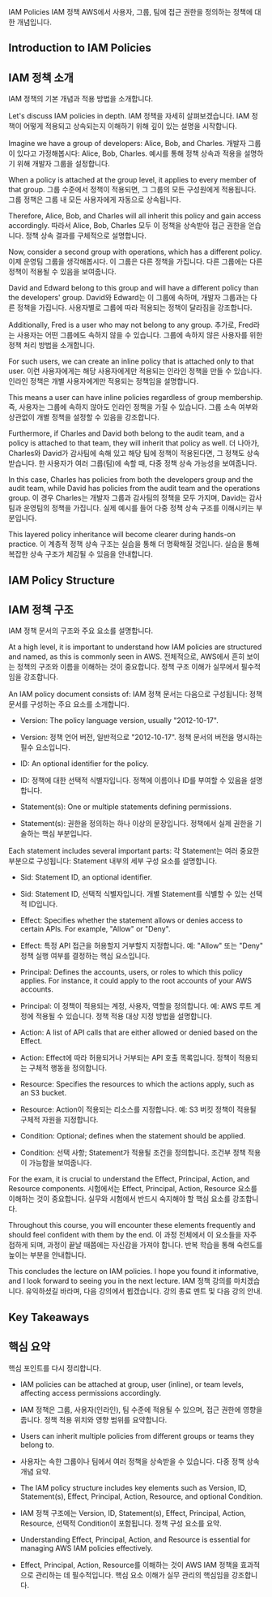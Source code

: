  IAM Policies
 IAM 정책
 AWS에서 사용자, 그룹, 팀에 접근 권한을 정의하는 정책에 대한 개념입니다.

## Introduction to IAM Policies
## IAM 정책 소개
 IAM 정책의 기본 개념과 적용 방법을 소개합니다.

Let's discuss IAM policies in depth. 
IAM 정책을 자세히 살펴보겠습니다.
 IAM 정책이 어떻게 적용되고 상속되는지 이해하기 위해 깊이 있는 설명을 시작합니다.

Imagine we have a group of developers: Alice, Bob, and Charles. 
개발자 그룹이 있다고 가정해봅시다: Alice, Bob, Charles.
 예시를 통해 정책 상속과 적용을 설명하기 위해 개발자 그룹을 설정합니다.

When a policy is attached at the group level, it applies to every member of that group. 
그룹 수준에서 정책이 적용되면, 그 그룹의 모든 구성원에게 적용됩니다.
 그룹 정책은 그룹 내 모든 사용자에게 자동으로 상속됩니다.

Therefore, Alice, Bob, and Charles will all inherit this policy and gain access accordingly.
따라서 Alice, Bob, Charles 모두 이 정책을 상속받아 접근 권한을 얻습니다.
 정책 상속 결과를 구체적으로 설명합니다.

Now, consider a second group with operations, which has a different policy.
이제 운영팀 그룹을 생각해봅시다. 이 그룹은 다른 정책을 가집니다.
 다른 그룹에는 다른 정책이 적용될 수 있음을 보여줍니다.

David and Edward belong to this group and will have a different policy than the developers' group.
David와 Edward는 이 그룹에 속하며, 개발자 그룹과는 다른 정책을 가집니다.
 사용자별로 그룹에 따라 적용되는 정책이 달라짐을 강조합니다.

Additionally, Fred is a user who may not belong to any group.
추가로, Fred라는 사용자는 어떤 그룹에도 속하지 않을 수 있습니다.
 그룹에 속하지 않은 사용자를 위한 정책 처리 방법을 소개합니다.

For such users, we can create an inline policy that is attached only to that user.
이런 사용자에게는 해당 사용자에게만 적용되는 인라인 정책을 만들 수 있습니다.
 인라인 정책은 개별 사용자에게만 적용되는 정책임을 설명합니다.

This means a user can have inline policies regardless of group membership.
즉, 사용자는 그룹에 속하지 않아도 인라인 정책을 가질 수 있습니다.
 그룹 소속 여부와 상관없이 개별 정책을 설정할 수 있음을 강조합니다.

Furthermore, if Charles and David both belong to the audit team, and a policy is attached to that team, they will inherit that policy as well.
더 나아가, Charles와 David가 감사팀에 속해 있고 해당 팀에 정책이 적용된다면, 그 정책도 상속받습니다.
 한 사용자가 여러 그룹(팀)에 속할 때, 다중 정책 상속 가능성을 보여줍니다.

In this case, Charles has policies from both the developers group and the audit team, while David has policies from the audit team and the operations group.
이 경우 Charles는 개발자 그룹과 감사팀의 정책을 모두 가지며, David는 감사팀과 운영팀의 정책을 가집니다.
 실제 예시를 들어 다중 정책 상속 구조를 이해시키는 부분입니다.

This layered policy inheritance will become clearer during hands-on practice.
이 계층적 정책 상속 구조는 실습을 통해 더 명확해질 것입니다.
 실습을 통해 복잡한 상속 구조가 체감될 수 있음을 안내합니다.

## IAM Policy Structure
## IAM 정책 구조
 IAM 정책 문서의 구조와 주요 요소를 설명합니다.

At a high level, it is important to understand how IAM policies are structured and named, as this is commonly seen in AWS.
전체적으로, AWS에서 흔히 보이는 정책의 구조와 이름을 이해하는 것이 중요합니다.
 정책 구조 이해가 실무에서 필수적임을 강조합니다.

An IAM policy document consists of:
IAM 정책 문서는 다음으로 구성됩니다:
 정책 문서를 구성하는 주요 요소를 소개합니다.

- Version: The policy language version, usually "2012-10-17".
- Version: 정책 언어 버전, 일반적으로 "2012-10-17".
 정책 문서의 버전을 명시하는 필수 요소입니다.

- ID: An optional identifier for the policy.
- ID: 정책에 대한 선택적 식별자입니다.
 정책에 이름이나 ID를 부여할 수 있음을 설명합니다.

- Statement(s): One or multiple statements defining permissions.
- Statement(s): 권한을 정의하는 하나 이상의 문장입니다.
 정책에서 실제 권한을 기술하는 핵심 부분입니다.

Each statement includes several important parts:
각 Statement는 여러 중요한 부분으로 구성됩니다:
 Statement 내부의 세부 구성 요소를 설명합니다.

- Sid: Statement ID, an optional identifier.
- Sid: Statement ID, 선택적 식별자입니다.
 개별 Statement를 식별할 수 있는 선택적 ID입니다.

- Effect: Specifies whether the statement allows or denies access to certain APIs. For example, "Allow" or "Deny".
- Effect: 특정 API 접근을 허용할지 거부할지 지정합니다. 예: "Allow" 또는 "Deny"
 정책 실행 여부를 결정하는 핵심 요소입니다.

- Principal: Defines the accounts, users, or roles to which this policy applies. For instance, it could apply to the root accounts of your AWS accounts.
- Principal: 이 정책이 적용되는 계정, 사용자, 역할을 정의합니다. 예: AWS 루트 계정에 적용될 수 있습니다.
 정책 적용 대상 지정 방법을 설명합니다.

- Action: A list of API calls that are either allowed or denied based on the Effect.
- Action: Effect에 따라 허용되거나 거부되는 API 호출 목록입니다.
 정책이 적용되는 구체적 행동을 정의합니다.

- Resource: Specifies the resources to which the actions apply, such as an S3 bucket.
- Resource: Action이 적용되는 리소스를 지정합니다. 예: S3 버킷
 정책이 적용될 구체적 자원을 지정합니다.

- Condition: Optional; defines when the statement should be applied.
- Condition: 선택 사항; Statement가 적용될 조건을 정의합니다.
 조건부 정책 적용이 가능함을 보여줍니다.

For the exam, it is crucial to understand the Effect, Principal, Action, and Resource components.
시험에서는 Effect, Principal, Action, Resource 요소를 이해하는 것이 중요합니다.
 실무와 시험에서 반드시 숙지해야 할 핵심 요소를 강조합니다.

Throughout this course, you will encounter these elements frequently and should feel confident with them by the end.
이 과정 전체에서 이 요소들을 자주 접하게 되며, 과정이 끝날 때쯤에는 자신감을 가져야 합니다.
 반복 학습을 통해 숙련도를 높이는 부분을 안내합니다.

This concludes the lecture on IAM policies. I hope you found it informative, and I look forward to seeing you in the next lecture.
IAM 정책 강의를 마치겠습니다. 유익하셨길 바라며, 다음 강의에서 뵙겠습니다.
 강의 종료 멘트 및 다음 강의 안내.

## Key Takeaways
## 핵심 요약
 핵심 포인트를 다시 정리합니다.

- IAM policies can be attached at group, user (inline), or team levels, affecting access permissions accordingly.
- IAM 정책은 그룹, 사용자(인라인), 팀 수준에 적용될 수 있으며, 접근 권한에 영향을 줍니다.
 정책 적용 위치와 영향 범위를 요약합니다.

- Users can inherit multiple policies from different groups or teams they belong to.
- 사용자는 속한 그룹이나 팀에서 여러 정책을 상속받을 수 있습니다.
 다중 정책 상속 개념 요약.

- The IAM policy structure includes key elements such as Version, ID, Statement(s), Effect, Principal, Action, Resource, and optional Condition.
- IAM 정책 구조에는 Version, ID, Statement(s), Effect, Principal, Action, Resource, 선택적 Condition이 포함됩니다.
 정책 구성 요소를 요약.

- Understanding Effect, Principal, Action, and Resource is essential for managing AWS IAM policies effectively.
- Effect, Principal, Action, Resource를 이해하는 것이 AWS IAM 정책을 효과적으로 관리하는 데 필수적입니다.
 핵심 요소 이해가 실무 관리의 핵심임을 강조합니다.

